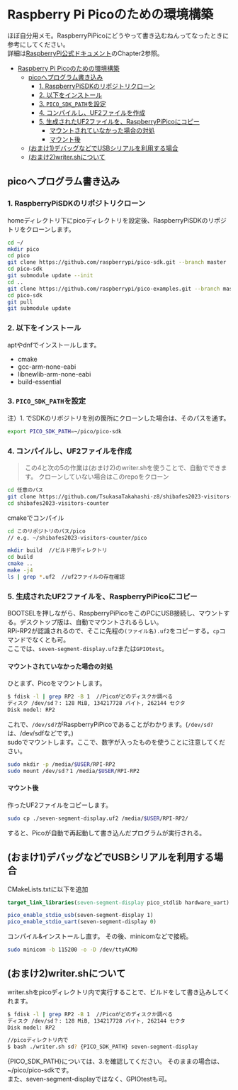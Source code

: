 # Raspberry Pi Picoのための環境構築

ほぼ自分用メモ。RaspberryPiPicoにどうやって書き込むねんってなったときに参考にしてください。  
詳細は[RaspberryPi公式ドキュメント](https://datasheets.raspberrypi.com/pico/getting-started-with-pico.pdf)のChapter2参照。

<!-- @import "[TOC]" {cmd="toc" depthFrom=1 depthTo=6 orderedList=false} -->

<!-- code_chunk_output -->

- [Raspberry Pi Picoのための環境構築](#raspberry-pi-picoのための環境構築)
  - [picoへプログラム書き込み](#picoへプログラム書き込み)
    - [1. RaspberryPiSDKのリポジトリクローン](#1-raspberrypisdkのリポジトリクローン)
    - [2. 以下をインストール](#2-以下をインストール)
    - [3. `PICO_SDK_PATH`を設定](#3-pico_sdk_pathを設定)
    - [4. コンパイルし、UF2ファイルを作成](#4-コンパイルし-uf2ファイルを作成)
    - [5. 生成されたUF2ファイルを、RaspberryPiPicoにコピー](#5-生成されたuf2ファイルを-raspberrypipicoにコピー)
      - [マウントされていなかった場合の対処](#マウントされていなかった場合の対処)
      - [マウント後](#マウント後)
  - [(おまけ1)デバッグなどでUSBシリアルを利用する場合](#おまけ1デバッグなどでusbシリアルを利用する場合)
  - [(おまけ2)writer.shについて](#おまけ2writershについて)

<!-- /code_chunk_output -->

## picoへプログラム書き込み

### 1. RaspberryPiSDKのリポジトリクローン

homeディレクトリ下にpicoディレクトリを設定後、RaspberryPiSDKのリポジトリをクローンします。

```bash
cd ~/
mkdir pico
cd pico
git clone https://github.com/raspberrypi/pico-sdk.git --branch master
cd pico-sdk
git submodule update --init
cd ..
git clone https://github.com/raspberrypi/pico-examples.git --branch master
cd pico-sdk
git pull
git submodule update
```

### 2. 以下をインストール

aptやdnfでインストールします。

- cmake
- gcc-arm-none-eabi
- libnewlib-arm-none-eabi
- build-essential

### 3. `PICO_SDK_PATH`を設定

注）1. でSDKのリポジトリを別の箇所にクローンした場合は、そのパスを通す。  

```bash
export PICO_SDK_PATH=~/pico/pico-sdk
```

### 4. コンパイルし、UF2ファイルを作成

> この4と次の5の作業は(おまけ2)のwriter.shを使うことで、自動でできます。
クローンしていない場合はこのrepoをクローン

```bash
cd 任意のパス
git clone https://github.com/TsukasaTakahashi-z8/shibafes2023-visitors-counter.git --branch main
cd shibafes2023-visitors-counter
```

cmakeでコンパイル

```bash
cd このリポジトリのパス/pico
// e.g. ~/shibafes2023-visitors-counter/pico

mkdir build  //ビルド用ディレクトリ
cd build
cmake ..
make -j4
ls | grep *.uf2  //uf2ファイルの存在確認
```

### 5. 生成されたUF2ファイルを、RaspberryPiPicoにコピー

BOOTSELを押しながら、RaspberryPiPicoをこのPCにUSB接続し、マウントする。デスクトップ版は、自動でマウントされるらしい。  
RPi-RP2が認識されるので、そこに先程の`(ファイル名).uf2`をコピーする。`cp`コマンドでなくとも可。  
ここでは、`seven-segment-display.uf2`または`GPIOtest`。  

#### マウントされていなかった場合の対処

ひとまず、Picoをマウントします。

```bash
$ fdisk -l | grep RP2 -B 1  //Picoがどのディスクか調べる
ディスク /dev/sd？: 128 MiB, 134217728 バイト, 262144 セクタ
Disk model: RP2 
```

これで、`/dev/sd?`がRaspberryPiPicoであることがわかります。(`/dev/sd?`は、/dev/sdfなどです。)  
sudoでマウントします。ここで、数字が入ったものを使うことに注意してください。

```bash
sudo mkdir -p /media/$USER/RPI-RP2
sudo mount /dev/sd？1 /media/$USER/RPI-RP2
```

#### マウント後


作ったUF2ファイルをコピーします。

```bash
sudo cp ./seven-segment-display.uf2 /media/$USER/RPI-RP2/
```

すると、Picoが自動で再起動して書き込んだプログラムが実行される。

## (おまけ1)デバッグなどでUSBシリアルを利用する場合

CMakeLists.txtに以下を追加

```CMake
target_link_libraries(seven-segment-display pico_stdlib hardware_uart) # 引数にhardware_uartを追加した。

pico_enable_stdio_usb(seven-segment-display 1)
pico_enable_stdio_uart(seven-segment-display 0)
```

コンパイル&インストールし直す。
その後、minicomなどで接続。

```bash
sudo minicom -b 115200 -o -D /dev/ttyACM0
```

## (おまけ2)writer.shについて

writer.shをpicoディレクトリ内で実行することで、ビルドをして書き込みしてくれます。

```bash
$ fdisk -l | grep RP2 -B 1  //Picoがどのディスクか調べる
ディスク /dev/sd？: 128 MiB, 134217728 バイト, 262144 セクタ
Disk model: RP2 

//picoディレクトリ内で
$ bash ./writer.sh sd? {PICO_SDK_PATH} seven-segment-display
```

{PICO_SDK_PATH}については、3.を確認してください。
そのままの場合は、~/pico/pico-sdkです。  
また、seven-segment-displayではなく、GPIOtestも可。
